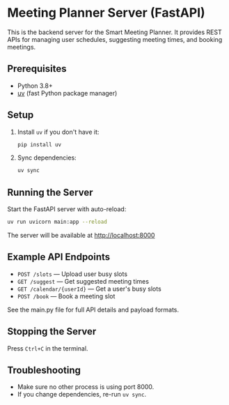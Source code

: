 # Meeting Planner Server (FastAPI)

This is the backend server for the Smart Meeting Planner. It provides REST APIs for managing user schedules, suggesting meeting times, and booking meetings.

## Prerequisites

- Python 3.8+
- [uv](https://github.com/astral-sh/uv) (fast Python package manager)

## Setup

1. Install `uv` if you don't have it:
   ```sh
   pip install uv
   ```
2. Sync dependencies:
   ```sh
   uv sync
   ```

## Running the Server

Start the FastAPI server with auto-reload:

```sh
uv run uvicorn main:app --reload
```

The server will be available at [http://localhost:8000](http://localhost:8000)

## Example API Endpoints

- `POST /slots` — Upload user busy slots
- `GET /suggest` — Get suggested meeting times
- `GET /calendar/{userId}` — Get a user's busy slots
- `POST /book` — Book a meeting slot

See the main.py file for full API details and payload formats.

## Stopping the Server

Press `Ctrl+C` in the terminal.

## Troubleshooting

- Make sure no other process is using port 8000.
- If you change dependencies, re-run `uv sync`.
